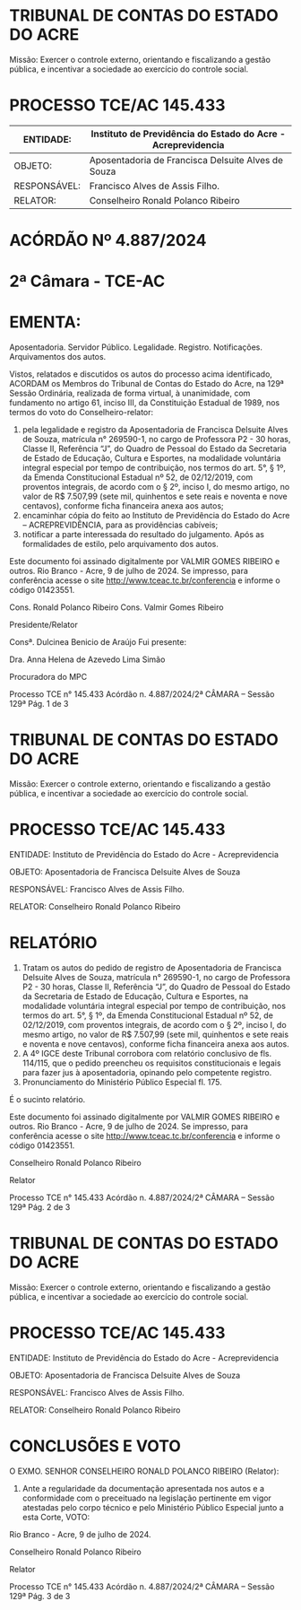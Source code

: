 # TRIBUNAL DE CONTAS DO ESTADO DO ACRE

Missão: Exercer o controle externo, orientando e fiscalizando a gestão pública, e incentivar a sociedade ao exercício do controle social.

# PROCESSO TCE/AC 145.433

|ENTIDADE:|Instituto de Previdência do Estado do Acre - Acreprevidencia|
|---|---|
|OBJETO:|Aposentadoria de Francisca Delsuite Alves de Souza|
|RESPONSÁVEL:|Francisco Alves de Assis Filho.|
|RELATOR:|Conselheiro Ronald Polanco Ribeiro|

# ACÓRDÃO Nº 4.887/2024

# 2ª Câmara - TCE-AC

# EMENTA:

Aposentadoria. Servidor Público. Legalidade. Registro. Notificações. Arquivamentos dos autos.

Vistos, relatados e discutidos os autos do processo acima identificado, ACORDAM os Membros do Tribunal de Contas do Estado do Acre, na 129ª Sessão Ordinária, realizada de forma virtual, à unanimidade, com fundamento no artigo 61, inciso III, da Constituição Estadual de 1989, nos termos do voto do Conselheiro-relator:

1. pela legalidade e registro da Aposentadoria de Francisca Delsuite Alves de Souza, matrícula n° 269590-1, no cargo de Professora P2 - 30 horas, Classe II, Referência “J”, do Quadro de Pessoal do Estado da Secretaria de Estado de Educação, Cultura e Esportes, na modalidade voluntária integral especial por tempo de contribuição, nos termos do art. 5°, § 1º, da Emenda Constitucional Estadual nº 52, de 02/12/2019, com proventos integrais, de acordo com o § 2º, inciso I, do mesmo artigo, no valor de R$ 7.507,99 (sete mil, quinhentos e sete reais e noventa e nove centavos), conforme ficha financeira anexa aos autos;
2. encaminhar cópia do feito ao Instituto de Previdência do Estado do Acre – ACREPREVIDÊNCIA, para as providências cabíveis;
3. notificar a parte interessada do resultado do julgamento. Após as formalidades de estilo, pelo arquivamento dos autos.

Este documento foi assinado digitalmente por VALMIR GOMES RIBEIRO e outros. Rio Branco - Acre, 9 de julho de 2024. Se impresso, para conferência acesse o site http://www.tceac.tc.br/conferencia e informe o código 01423551.

Cons. Ronald Polanco Ribeiro                              Cons. Valmir Gomes Ribeiro

Presidente/Relator

Consª. Dulcinea Benicio de Araújo                         Fui presente:

Dra. Anna Helena de Azevedo Lima Simão

Procuradora do MPC

Processo TCE n° 145.433 Acórdão n. 4.887/2024/2ª CÂMARA – Sessão 129ª                            Pág. 1 de 3

# TRIBUNAL DE CONTAS DO ESTADO DO ACRE

Missão: Exercer o controle externo, orientando e fiscalizando a gestão pública, e incentivar a sociedade ao exercício do controle social.

# PROCESSO TCE/AC 145.433

ENTIDADE: Instituto de Previdência do Estado do Acre - Acreprevidencia

OBJETO: Aposentadoria de Francisca Delsuite Alves de Souza

RESPONSÁVEL: Francisco Alves de Assis Filho.

RELATOR: Conselheiro Ronald Polanco Ribeiro

# RELATÓRIO

1. Tratam os autos do pedido de registro de Aposentadoria de Francisca Delsuite Alves de Souza, matrícula n° 269590-1, no cargo de Professora P2 - 30 horas, Classe II, Referência “J”, do Quadro de Pessoal do Estado da Secretaria de Estado de Educação, Cultura e Esportes, na modalidade voluntária integral especial por tempo de contribuição, nos termos do art. 5°, § 1º, da Emenda Constitucional Estadual nº 52, de 02/12/2019, com proventos integrais, de acordo com o § 2º, inciso I, do mesmo artigo, no valor de R$ 7.507,99 (sete mil, quinhentos e sete reais e noventa e nove centavos), conforme ficha financeira anexa aos autos.
2. A 4º IGCE deste Tribunal corrobora com relatório conclusivo de fls. 114/115, que o pedido preencheu os requisitos constitucionais e legais para fazer jus à aposentadoria, opinando pelo competente registro.
3. Pronunciamento do Ministério Público Especial fl. 175.

É o sucinto relatório.

Este documento foi assinado digitalmente por VALMIR GOMES RIBEIRO e outros. Rio Branco - Acre, 9 de julho de 2024. Se impresso, para conferência acesse o site http://www.tceac.tc.br/conferencia e informe o código 01423551.

Conselheiro Ronald Polanco Ribeiro

Relator

Processo TCE n° 145.433 Acórdão n. 4.887/2024/2ª CÂMARA – Sessão 129ª Pág. 2 de 3

# TRIBUNAL DE CONTAS DO ESTADO DO ACRE

Missão: Exercer o controle externo, orientando e fiscalizando a gestão pública, e incentivar a sociedade ao exercício do controle social.

# PROCESSO TCE/AC 145.433

ENTIDADE: Instituto de Previdência do Estado do Acre - Acreprevidencia

OBJETO: Aposentadoria de Francisca Delsuite Alves de Souza

RESPONSÁVEL: Francisco Alves de Assis Filho.

RELATOR: Conselheiro Ronald Polanco Ribeiro

# CONCLUSÕES E VOTO

O EXMO. SENHOR CONSELHEIRO RONALD POLANCO RIBEIRO (Relator):

1. Ante a regularidade da documentação apresentada nos autos e a conformidade com o preceituado na legislação pertinente em vigor atestadas pelo corpo técnico e pelo Ministério Público Especial junto a esta Corte, VOTO:

Rio Branco - Acre, 9 de julho de 2024.

Conselheiro Ronald Polanco Ribeiro

Relator

Processo TCE n° 145.433 Acórdão n. 4.887/2024/2ª CÂMARA – Sessão 129ª Pág. 3 de 3

